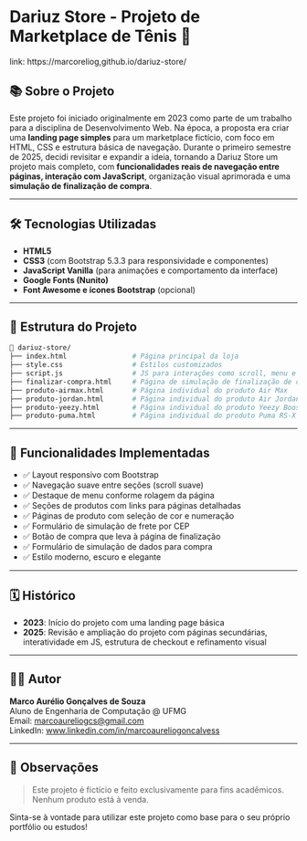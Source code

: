 # Dariuz Store - Projeto de Marketplace de Tênis 👟

link: https://marcoreliog,github.io/dariuz-store/

## 📚 Sobre o Projeto

Este projeto foi iniciado originalmente em 2023 como parte de um trabalho para a disciplina de Desenvolvimento Web. Na época, a proposta era criar uma **landing page simples** para um marketplace fictício, com foco em HTML, CSS e estrutura básica de navegação.
Durante o primeiro semestre de 2025, decidi revisitar e expandir a ideia, tornando a Dariuz Store um projeto mais completo, com **funcionalidades reais de navegação entre páginas, interação com JavaScript**, organização visual aprimorada e uma **simulação de finalização de compra**.


---

## 🛠 Tecnologias Utilizadas

- **HTML5**  
- **CSS3** (com Bootstrap 5.3.3 para responsividade e componentes)  
- **JavaScript Vanilla** (para animações e comportamento da interface)  
- **Google Fonts (Nunito)**  
- **Font Awesome e ícones Bootstrap** (opcional)

---

## 📂 Estrutura do Projeto

```bash
📁 dariuz-store/
├── index.html                # Página principal da loja
├── style.css                 # Estilos customizados
├── script.js                 # JS para interações como scroll, menu e destaque de seção
├── finalizar-compra.html     # Página de simulação de finalização de compra
├── produto-airmax.html       # Página individual do produto Air Max
├── produto-jordan.html       # Página individual do produto Air Jordan
├── produto-yeezy.html        # Página individual do produto Yeezy Boost
├── produto-puma.html         # Página individual do produto Puma RS-X
```

---

## 🧩 Funcionalidades Implementadas

- ✅ Layout responsivo com Bootstrap  
- ✅ Navegação suave entre seções (scroll suave)  
- ✅ Destaque de menu conforme rolagem da página  
- ✅ Seções de produtos com links para páginas detalhadas  
- ✅ Páginas de produto com seleção de cor e numeração  
- ✅ Formulário de simulação de frete por CEP  
- ✅ Botão de compra que leva à página de finalização  
- ✅ Formulário de simulação de dados para compra  
- ✅ Estilo moderno, escuro e elegante  

---

## 🗓️ Histórico

- **2023**: Início do projeto com uma landing page básica  
- **2025**: Revisão e ampliação do projeto com páginas secundárias, interatividade em JS, estrutura de checkout e refinamento visual  

---

## 👨‍💻 Autor

**Marco Aurélio Gonçalves de Souza**  
Aluno de Engenharia de Computação @ UFMG  
Email: marcoaureliogcs@gmail.com  
LinkedIn: www.linkedin.com/in/marcoaureliogoncalvess

---

## 📌 Observações

> Este projeto é fictício e feito exclusivamente para fins acadêmicos. Nenhum produto está à venda.  

Sinta-se à vontade para utilizar este projeto como base para o seu próprio portfólio ou estudos!
